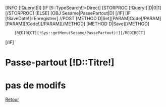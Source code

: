 [INFO [!Query!]|I]
[IF [!I::TypeSearch!]=Direct]
    [STORPROC [!Query!]|D|0|1][/STORPROC]
[ELSE]
        [OBJ Sesame|PassePartout|D]
[/IF]
[IF [!SaveDate!]=Enregistrer]
        //POST
        [METHOD D|Set][PARAM]Code[/PARAM][PARAM][!Code!][/PARAM][/METHOD]
        [METHOD D|Save][/METHOD]

        [REDIRECT][!Sys::getMenu(Sesame/PassePartout)!][/REDIRECT]
[/IF]
<h1>Passe-partout [!D::Titre!]</h1>
<form class="form-horizontal" method="POST">
<h1>pas de modifs</h1>
    <div class="form-group">
        <label class="col-sm-2 control-label"></label>
        <div class="col-sm-10">
            <!--<input type="submit" name="SaveDate" value="Enregistrer" class="btn btn-success"/>-->
            <a href="/[!Sys::CurrentMenu::Url!]" class="btn btn-danger">Retour</a>
        </div>
    </div>
</form>

